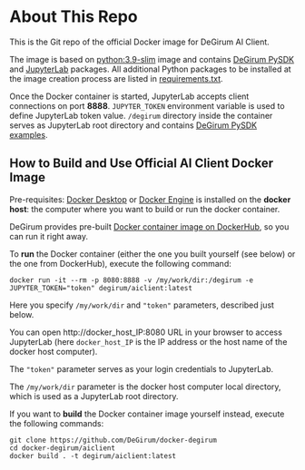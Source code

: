 # About This Repo

This is the Git repo of the official Docker image for DeGirum AI Client.

The image is based on [python:3.9-slim](https://hub.docker.com/_/python) image and contains [DeGirum PySDK](https://degirum.github.io/simple/degirum/index.html) and [JupyterLab](https://jupyter.org/install) packages.
All additional Python packages to be installed at the image creation process are listed in [requirements.txt](https://github.com/DeGirum/docker-degirum/blob/master/aiclient/requirements.txt).

Once the Docker container is started, JupyterLab accepts client connections on port **8888**.
`JUPYTER_TOKEN` environment variable is used to define JupyterLab token value.
`/degirum` directory inside the container serves as JupyterLab root directory and contains [DeGirum PySDK examples](https://github.com/DeGirum/PySDKExamples).

## How to Build and Use Official AI Client Docker Image

Pre-requisites: [Docker Desktop](https://www.docker.com/get-started/) or [Docker Engine](https://docs.docker.com/engine/install/) is installed on the **docker host**: the computer where you want 
to build or run the docker container.

DeGirum provides pre-built [Docker container image on DockerHub](https://hub.docker.com/r/degirum/aiclient), so you can run it right away.

To **run** the Docker container (either the one you built yourself (see below) or the one from DockerHub), execute the following command:

    docker run -it --rm -p 8080:8888 -v /my/work/dir:/degirum -e JUPYTER_TOKEN="token" degirum/aiclient:latest

Here you specify `/my/work/dir` and `"token"` parameters, described just below.

You can open http://docker_host_IP:8080 URL in your browser to access JupyterLab
(here `docker_host_IP` is the IP address or the host name of the docker host computer).

The `"token"` parameter serves as your login credentials to JupyterLab.

The `/my/work/dir` parameter is the docker host computer local directory, which is used as a JupyterLab root directory.

If you want to **build** the Docker container image yourself instead, execute the following commands:

    git clone https://github.com/DeGirum/docker-degirum
    cd docker-degirum/aiclient
    docker build . -t degirum/aiclient:latest
